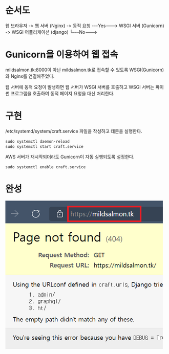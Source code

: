 # 순서도

웹 브라우저 -> 웹 서버 (Nginx) -> 동적 요청 ---Yes---> WSGI 서버 (Gunicorn) -> WSGI 어플리케이션 (django)
                                  └---No---> 

# Gunicorn을 이용하여 웹 접속

mildsalmon.tk:8000이 아닌 mildsalmon.tk로 접속할 수 있도록 WSGI(Gunicorn)와 Nginx를 연결해주었다.

웹 서버에 동적 요청이 발생하면 웹 서버가 WSGI 서버를 호출하고 WSGI 서버는 파이썬 프로그램을 호출하여 동적 페이지 요청을 대신 처리한다.

# 구현

/etc/systemd/system/craft.service 파일을 작성하고 데몬을 실행한다.

```
sudo systemctl daemon-reload
sudo systemctl start craft.service
```

AWS 서버가 재시작되더라도 Gunicorn이 자동 실행되도록 설정한다.

```
sudo systemctl enable craft.service
```

# 완성

![](/img/5.png)